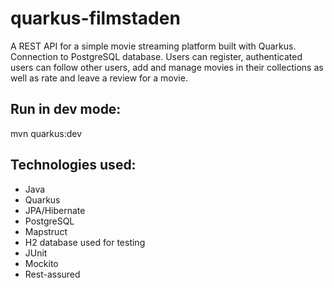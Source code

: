# quarkus-filmstaden

A REST API for a simple movie streaming platform built with Quarkus. Connection to PostgreSQL database.  Users can register,
authenticated users can follow other users, add and manage movies in their collections as well as rate and leave a review for a movie.


## Run in dev mode:

mvn quarkus:dev


## Technologies used:

- Java
- Quarkus
- JPA/Hibernate
- PostgreSQL
- Mapstruct
- H2 database used for testing
- JUnit
- Mockito
- Rest-assured
